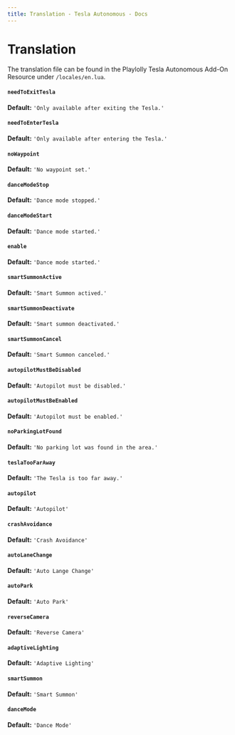 ```yaml
---
title: Translation - Tesla Autonomous - Docs
---
```


# Translation

The translation file can be found in the Playlolly Tesla Autonomous Add-On Resource under `/locales/en.lua`.

#### `needToExitTesla`

**Default:** `'Only available after exiting the Tesla.'`

#### `needToEnterTesla`

**Default:** `'Only available after entering the Tesla.'`

#### `noWaypoint`

**Default:** `'No waypoint set.'`

#### `danceModeStop`

**Default:** `'Dance mode stopped.'`

#### `danceModeStart`

**Default:** `'Dance mode started.'`

#### `enable`

**Default:** `'Dance mode started.'`

#### `smartSummonActive`

**Default:** `'Smart Summon actived.'`

#### `smartSummonDeactivate`

**Default:** `'Smart summon deactivated.'`

#### `smartSummonCancel`

**Default:** `'Smart Summon canceled.'`

#### `autopilotMustBeDisabled`

**Default:** `'Autopilot must be disabled.'`

#### `autopilotMustBeEnabled`

**Default:** `'Autopilot must be enabled.'`

#### `noParkingLotFound`

**Default:** `'No parking lot was found in the area.'`

#### `teslaTooFarAway`

**Default:** `'The Tesla is too far away.'`

#### `autopilot`

**Default:** `'Autopilot'`

#### `crashAvoidance`

**Default:** `'Crash Avoidance'`

#### `autoLaneChange`

**Default:** `'Auto Lange Change'`

#### `autoPark`

**Default:** `'Auto Park'`

#### `reverseCamera`

**Default:** `'Reverse Camera'`

#### `adaptiveLighting`

**Default:** `'Adaptive Lighting'`

#### `smartSummon`

**Default:** `'Smart Summon'`

#### `danceMode`

**Default:** `'Dance Mode'`
